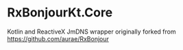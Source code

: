 # RxBonjourKt.Core
Kotlin and ReactiveX JmDNS wrapper originally forked from https://github.com/aurae/RxBonjour

